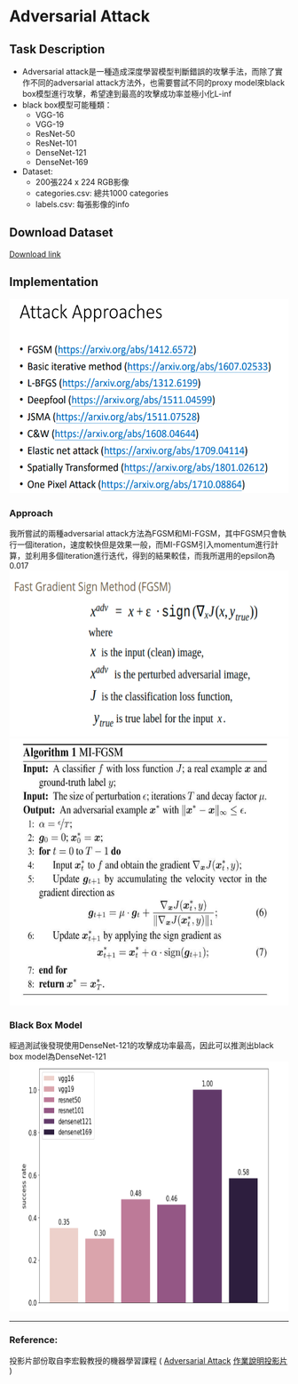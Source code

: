 # Adversarial Attack
## Task Description
* Adversarial attack是一種造成深度學習模型判斷錯誤的攻擊手法，而除了實作不同的adversarial attack方法外，也需要嘗試不同的proxy model來black box模型進行攻擊，希望達到最高的攻擊成功率並極小化L-inf
* black box模型可能種類：
  * VGG-16
  * VGG-19
  * ResNet-50
  * ResNet-101
  * DenseNet-121
  * DenseNet-169
* Dataset:
  * 200張224 x 224 RGB影像
  * categories.csv: 總共1000 categories
  * labels.csv: 每張影像的info
## Download Dataset
[Download link](https://drive.google.com/open?id=14CqX3OfY9aUbhGp4OpdSHLvq2321fUB7)
## Implementation
<img src="output/approach.png" width=540 height=350 /> <br>
### Approach
我所嘗試的兩種adversarial attack方法為FGSM和MI-FGSM，其中FGSM只會執行一個iteration，速度較快但是效果一般，而MI-FGSM引入momentum進行計算，並利用多個iteration進行迭代，得到的結果較佳，而我所選用的epsilon為0.017
<img src="output/fgsm.png" width=630 height=300 /> <br>
<img src="output/MI-fgsm.png" width=620 height=480 /> <br>
### Black Box Model
經過測試後發現使用DenseNet-121的攻擊成功率最高，因此可以推測出black box model為DenseNet-121
<img src="output/success_rate.png" width=700 height=450 /> <br>

---
### Reference:
投影片部份取自李宏毅教授的機器學習課程 (
[Adversarial Attack](http://speech.ee.ntu.edu.tw/~tlkagk/courses/ML_2019/Lecture/Attack%20(v8).pdf)
[作業說明投影片](https://docs.google.com/presentation/d/1aQNgb0dA6aAplW3U8l1wxc6LDjo7gpEOyEL5zlLJwcg/edit#slide=id.p9) )
